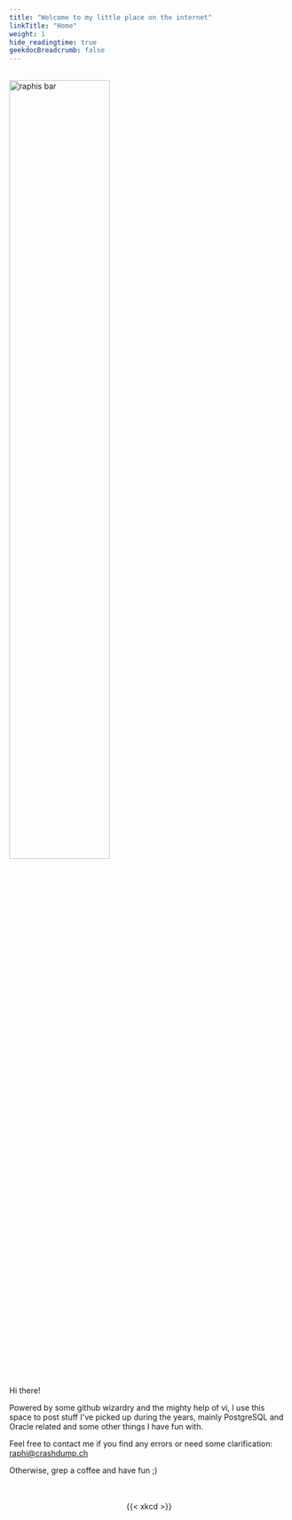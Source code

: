 ```yaml
---
title: "Welcome to my little place on the internet"
linkTitle: "Home"
weight: 1
hide_readingtime: true
geekdocBreadcrumb: false
---
```

<br>
<img class="floatimg" src="/bar.jpg" alt="raphis bar" width="60%" height="60%"/>
<p>
Hi there!

Powered by some github wizardry and the mighty help of vi, I use this space to post stuff I've picked up during the years, mainly PostgreSQL and Oracle related and some other things I have fun with. 

Feel free to contact me if you find any errors or need some clarification: <raphi@crashdump.ch>

Otherwise, grep a coffee and have fun ;)
</p>
<div style="clear: both;"></div>
<br>
<br>
<center>  
{{< xkcd >}}
</center>
